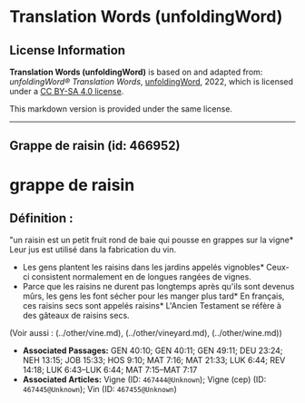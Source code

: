 # Translation Words (unfoldingWord)

## License Information

**Translation Words (unfoldingWord)** is based on and adapted from: _unfoldingWord® Translation Words_, [unfoldingWord](https://unfoldingword.org/utw), 2022, which is licensed under a [CC BY-SA 4.0 license](https://creativecommons.org/licenses/by-sa/4.0/legalcode.en).

This markdown version is provided under the same license.



--------------------------------

## Grappe de raisin (id: 466952)

grappe de raisin
================

Définition :
------------

"un raisin est un petit fruit rond de baie qui pousse en grappes sur la vigne\* Leur jus est utilisé dans la fabrication du vin.

* Les gens plantent les raisins dans les jardins appelés vignobles\* Ceux\-ci consistent normalement en de longues rangées de vignes.
* Parce que les raisins ne durent pas longtemps après qu'ils sont devenus mûrs, les gens les font sécher pour les manger plus tard\* En français, ces raisins secs sont appelés raisins\* L'Ancien Testament se réfère à des gâteaux de raisins secs.

(Voir aussi : (../other/vine.md), (../other/vineyard.md), (../other/wine.md))

* **Associated Passages:** GEN 40:10; GEN 40:11; GEN 49:11; DEU 23:24; NEH 13:15; JOB 15:33; HOS 9:10; MAT 7:16; MAT 21:33; LUK 6:44; REV 14:18; LUK 6:43–LUK 6:44; MAT 7:15–MAT 7:17
* **Associated Articles:** Vigne (ID: `467444@Unknown`); Vigne (cep) (ID: `467445@Unknown`); Vin (ID: `467455@Unknown`)

